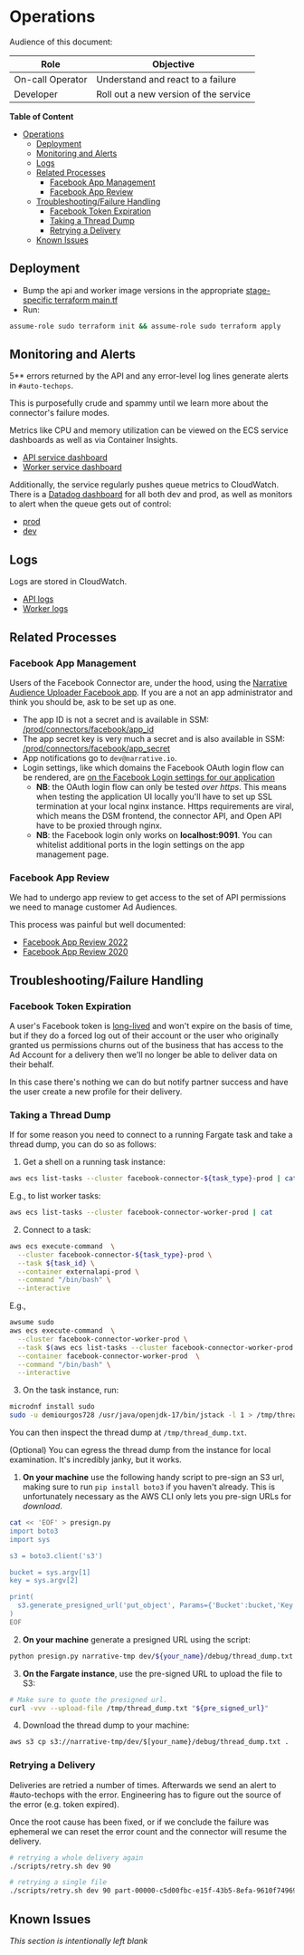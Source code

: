 # Operations

Audience of this document:

| Role             | Objective                             |
| ---------------- | ------------------------------------- |
| On-call Operator | Understand and react to a failure     |
| Developer        | Roll out a new version of the service |

**Table of Content**

<!-- TOC -->

- [Operations](#operations)
  - [Deployment](#deployment)
  - [Monitoring and Alerts](#monitoring-and-alerts)
  - [Logs](#logs)
  - [Related Processes](#related-processes)
    - [Facebook App Management](#facebook-app-management)
    - [Facebook App Review](#facebook-app-review)
  - [Troubleshooting/Failure Handling](#troubleshootingfailure-handling)
    - [Facebook Token Expiration](#facebook-token-expiration)
    - [Taking a Thread Dump](#taking-a-thread-dump)
    - [Retrying a Delivery](#retrying-a-delivery)
  - [Known Issues](#known-issues)

<!-- TOC -->

## Deployment

- Bump the api and worker image versions in the appropriate [stage-specific terraform main.tf](./infra/prod/main.tf)
- Run:

```bash
assume-role sudo terraform init && assume-role sudo terraform apply
```

## Monitoring and Alerts

5** errors returned by the API and any error-level log lines generate alerts in `#auto-techops`.

This is purposefully crude and spammy until we learn more about the connector's failure modes.

Metrics like CPU and memory utilization can be viewed on the ECS service dashboards as well as via Container Insights.

- [API service dashboard](https://us-east-1.console.aws.amazon.com/ecs/v2/clusters/facebook-connector-api-prod/services/facebook-connector-api-service-prod/health?region=us-east-1)
- [Worker service dashboard](https://us-east-1.console.aws.amazon.com/ecs/v2/clusters/facebook-connector-worker-prod/services/facebook-connector-worker-service-prod/health?region=us-east-1)

Additionally, the service regularly pushes queue metrics to CloudWatch. There is a [Datadog dashboard](https://app.datadoghq.com/dashboard/h8x-qvp-nij/facebook-connector) for all both dev and prod, as well as monitors to alert when the queue gets out of control:
- [prod](https://app.datadoghq.com/monitors/133797508)
- [dev](https://app.datadoghq.com/monitors/133796428)

## Logs

Logs are stored in CloudWatch.

- [API logs](https://us-east-1.console.aws.amazon.com/cloudwatch/home?region=us-east-1#logsV2:logs-insights$3FqueryDetail$3D$257E$2528end$257E0$257Estart$257E-3600$257EtimeType$257E$2527RELATIVE$257Eunit$257E$2527seconds$257EeditorString$257E$2527fields*20*40timestamp*2c*20*40message*0a*7c*20sort*20*40timestamp*20desc*0a*7c*20limit*20200$257EisLiveTail$257Efalse$257EqueryId$257E$2527de2ca053-551e-4b02-bc66-47960951b095$257Esource$257E$2528$257E$2527facebook-connector-api-fargate_task_log_group-prod$2529$2529)
- [Worker logs](https://us-east-1.console.aws.amazon.com/cloudwatch/home?region=us-east-1#logsV2:logs-insights$3FqueryDetail$3D$257E$2528end$257E0$257Estart$257E-3600$257EtimeType$257E$2527RELATIVE$257Eunit$257E$2527seconds$257EeditorString$257E$2527fields*20*40timestamp*2c*20*40message*0a*7c*20sort*20*40timestamp*20desc*0a*7c*20limit*20200$257EisLiveTail$257Efalse$257EqueryId$257E$2527de2ca053-551e-4b02-bc66-47960951b095$257Esource$257E$2528$257E$2527facebook-connector-worker-fargate_task_log_group-prod$2529$2529)

## Related Processes

### Facebook App Management

Users of the Facebook Connector are, under the hood, using
the [Narrative Audience Uploader Facebook app](https://developers.facebook.com/apps/554425321962851/dashboard/?business_id=465873190594197).
If you are a not an app administrator and think you should be, ask to be set up as one.

- The app ID is not a secret and is available in
  SSM: [/prod/connectors/facebook/app_id](https://us-east-1.console.aws.amazon.com/systems-manager/parameters/prod/connectors/facebook/app_id/description?region=us-east-1&tab=Table#list_parameter_filters=Name:Contains:facebook)
- The app secret key is very much a secret and is also available in
  SSM: [/prod/connectors/facebook/app_secret](https://us-east-1.console.aws.amazon.com/systems-manager/parameters/prod/connectors/facebook/app_secret/description?region=us-east-1&tab=Table#list_parameter_filters=Name:Contains:facebook)
- App notifications go to `dev@narrative.io`.
- Login settings, like which domains the Facebook OAuth login flow can be rendered, are
  [on the Facebook Login settings for our application](https://developers.facebook.com/apps/554425321962851/fb-login/settings/?business_id=465873190594197)
    - **NB**: the OAuth login flow can only be tested _over https_. This means when testing the application UI locally
      you'll have to set up SSL termination at your local nginx instance. Https requirements are viral, which means
      the DSM frontend, the connector API, and Open API have to be proxied through nginx.
    - **NB**: the Facebook login only works on **localhost:9091**. You can whitelist additional ports in the login
      settings on the app management page.

### Facebook App Review

We had to undergo app review to get access to the set of API permissions we need to manage customer Ad Audiences.

This process was painful but well documented:

- [Facebook App Review 2022](https://www.notion.so/narrativeio/Facebook-App-Review-2022-a5a709155b4945eb8d67d6840973dcbd)
- [Facebook App Review 2020](https://www.notion.so/narrativeio/Facebook-App-Review-337134acfe0646389d3ff59ec137b66f)

## Troubleshooting/Failure Handling

### Facebook Token Expiration

A user's Facebook token
is [long-lived](https://developers.facebook.com/docs/facebook-login/guides/access-tokens/get-long-lived)
and won't expire on the basis of time, but if they do a forced log out of their account or the user who originally
granted us permissions churns out of the business that has access to the Ad Account for a delivery then we'll no longer
be able to deliver data on their behalf.

In this case there's nothing we can do but notify partner success and have the user create a new profile for their
delivery.

### Taking a Thread Dump

If for some reason you need to connect to a running Fargate task and take a thread dump, you can do so as follows:

1. Get a shell on a running task instance:

```bash
aws ecs list-tasks --cluster facebook-connector-${task_type}-prod | cat
```

E.g., to list worker tasks:

```bash
aws ecs list-tasks --cluster facebook-connector-worker-prod | cat
```

2. Connect to a task:

```bash
aws ecs execute-command  \
  --cluster facebook-connector-${task_type}-prod \
  --task ${task_id} \
  --container externalapi-prod \
  --command "/bin/bash" \
  --interactive
```

E.g.,

```bash
awsume sudo
aws ecs execute-command  \
  --cluster facebook-connector-worker-prod \
  --task $(aws ecs list-tasks --cluster facebook-connector-worker-prod | jq -r '.taskArns[0]' | awk -F/ '{print $NF}') \
  --container facebook-connector-worker-prod  \
  --command "/bin/bash" \
  --interactive
```

3. On the task instance, run:

```bash
microdnf install sudo
sudo -u demiourgos728 /usr/java/openjdk-17/bin/jstack -l 1 > /tmp/thread_dump.txt
```

You can then inspect the thread dump at `/tmp/thread_dump.txt`.

(Optional) You can egress the thread dump from the instance for local examination. It's incredibly janky, but it works.

1. **On your machine** use the following handy script to pre-sign an S3 url, making sure to run `pip install boto3` if
   you haven't already. This is unfortunately necessary as the AWS CLI only lets you pre-sign URLs for _download_.

```bash
cat << 'EOF' > presign.py
import boto3
import sys

s3 = boto3.client('s3')

bucket = sys.argv[1]
key = sys.argv[2]

print(
  s3.generate_presigned_url('put_object', Params={'Bucket':bucket,'Key':key}, ExpiresIn=3600, HttpMethod='PUT')
)
EOF
```

2. **On your machine** generate a presigned URL using the script:

```bash
python presign.py narrative-tmp dev/${your_name}/debug/thread_dump.txt
```

3. **On the Fargate instance**, use the pre-signed URL to upload the file to S3:

```bash
# Make sure to quote the presigned url.
curl -vvv --upload-file /tmp/thread_dump.txt "${pre_signed_url}"
```

4. Download the thread dump to your machine:

```bash
aws s3 cp s3://narrative-tmp/dev/$[your_name}/debug/thread_dump.txt .
```

### Retrying a Delivery

Deliveries are retried a number of times. Afterwards we send an alert to #auto-techops with the error.
Engineering has to figure out the source of the error (e.g. token expired).

Once the root cause has been fixed, or if we conclude the failure was ephemeral we can reset the error count and the
connector will resume the delivery.

```bash
# retrying a whole delivery again
./scripts/retry.sh dev 90 

# retrying a single file
./scripts/retry.sh dev 90 part-00000-c5d00fbc-e15f-43b5-8efa-9610f749696a-c000.json
```

## Known Issues

_This section is intentionally left blank_

